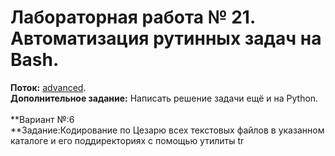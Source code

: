 ﻿# Лабораторная работа № 21. Автоматизация рутинных задач на Bash.
**Поток:** <ins>advanced</ins>.</br>**Дополнительное задание:** Написать решение задачи ещё и на Python.</br></br>**Вариант №:6 <ins></ins></br>**Задание:Кодирование по Цезарю всех текстовых файлов в указанном каталоге и его поддиректориях с помощью утилиты tr
